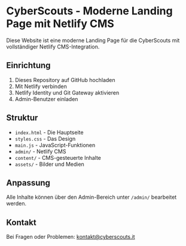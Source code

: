 # CyberScouts - Moderne Landing Page mit Netlify CMS

Diese Website ist eine moderne Landing Page für die CyberScouts mit vollständiger Netlify CMS-Integration.

## Einrichtung

1. Dieses Repository auf GitHub hochladen
2. Mit Netlify verbinden
3. Netlify Identity und Git Gateway aktivieren
4. Admin-Benutzer einladen

## Struktur

- `index.html` - Die Hauptseite
- `styles.css` - Das Design
- `main.js` - JavaScript-Funktionen
- `admin/` - Netlify CMS
- `content/` - CMS-gesteuerte Inhalte
- `assets/` - Bilder und Medien

## Anpassung

Alle Inhalte können über den Admin-Bereich unter `/admin/` bearbeitet werden.

## Kontakt

Bei Fragen oder Problemen: kontakt@cyberscouts.it
